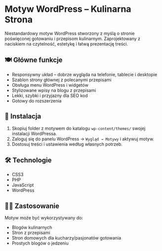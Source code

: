 # Motyw WordPress – Kulinarna Strona

Niestandardowy motyw WordPress stworzony z myślą o stronie poświęconej gotowaniu i przepisom kulinarnym. Zaprojektowany z naciskiem na czytelność, estetykę i łatwą prezentację treści.

## 🍽️ Główne funkcje

- Responsywny układ – dobrze wygląda na telefonie, tablecie i desktopie
- Szablon strony głównej z polecanymi przepisami
- Obsługa menu WordPress i widgetów
- Stylizowane wpisy na blogu z przepisami
- Lekki, szybki i przyjazny dla SEO kod
- Gotowy do rozszerzenia 

## 🔧 Instalacja

1. Skopiuj folder z motywem do katalogu `wp-content/themes/` swojej instalacji WordPressa.
2. Zaloguj się do panelu WordPress → `Wygląd → Motywy` i aktywuj motyw.
3. Dostosuj treści i ustawienia według własnych potrzeb.

## 🛠️ Technologie

- CSS3
- PHP
- JavaScript 
- WordPress

## 🧑‍🍳 Zastosowanie

Motyw może być wykorzystywany do:
- Blogów kulinarnych
- Stron z przepisami
- Stron domowych dla kucharzy/pasjonatów gotowania
- Prostych blogów o jedzeniu

